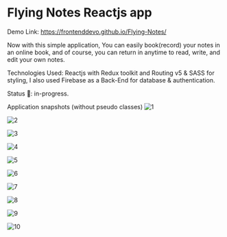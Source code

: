 # Flying Notes Reactjs app

Demo Link: https://frontenddevo.github.io/Flying-Notes/

Now with this simple application, You can easily book(record) your notes in an online book, and of course, you can return in anytime to read, write, and edit your own notes.

Technologies Used:
Reactjs with Redux toolkit and Routing v5 & SASS for styling, I also used Firebase as a Back-End for database & authentication.

Status 📶: in-progress.

Application snapshots (without pseudo classes)
![1](https://user-images.githubusercontent.com/98362185/196167700-c43c0580-1ec2-4af6-85a6-994cb05ff869.png)

![2](https://user-images.githubusercontent.com/98362185/196167705-2505c75d-11e8-43d5-9091-e9ae3b747d22.png)

![3](https://user-images.githubusercontent.com/98362185/196167709-7de2df79-b972-427f-aa2d-dee923d56175.png)

![4](https://user-images.githubusercontent.com/98362185/196167739-496f37bd-bd72-4055-9dac-5e909d2af871.png)

![5](https://user-images.githubusercontent.com/98362185/196167748-27d00cae-259d-4134-826d-1806701cc8f2.png)

![6](https://user-images.githubusercontent.com/98362185/196167754-4932fa0a-3609-4500-9abf-6df2ac2793f4.png)

![7](https://user-images.githubusercontent.com/98362185/196167761-da5df656-e847-4928-aaee-407918a688e0.png)

![8](https://user-images.githubusercontent.com/98362185/196167782-6ece65a1-20c7-46a2-87a8-9753fe9bbb42.png)

![9](https://user-images.githubusercontent.com/98362185/196167834-73f53227-06ec-4cb6-8b40-61d31fe25842.png)

![10](https://user-images.githubusercontent.com/98362185/196167854-07060748-f0e7-423d-8705-d2399f5fddb4.png)

